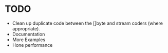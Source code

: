 
# TODO
- Clean up duplicate code between the []byte and stream coders (where appropriate).
- Documentation
- More Examples
- Hone performance